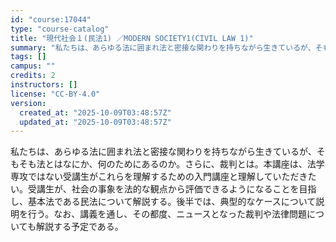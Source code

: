 ```yaml
---
id: "course:17044"
type: "course-catalog"
title: "現代社会１(民法1) ／MODERN SOCIETY1(CIVIL LAW 1)"
summary: "私たちは、あらゆる法に囲まれ法と密接な関わりを持ちながら生きているが、そもそも法とはなにか、何のためにあるのか。さらに、裁判とは。本講座は、法学専攻ではない受講生がこれらを理解するための入門講座と理解していただきたい。受講生が、社会の事象を…"
tags: []
campus: ""
credits: 2
instructors: []
license: "CC-BY-4.0"
version:
  created_at: "2025-10-09T03:48:57Z"
  updated_at: "2025-10-09T03:48:57Z"
---
```

私たちは、あらゆる法に囲まれ法と密接な関わりを持ちながら生きているが、そもそも法とはなにか、何のためにあるのか。さらに、裁判とは。本講座は、法学専攻ではない受講生がこれらを理解するための入門講座と理解していただきたい。受講生が、社会の事象を法的な観点から評価できるようになることを目指し、基本法である民法について解説する。後半では、典型的なケースについて説明を行う。なお、講義を通し、その都度、ニュースとなった裁判や法律問題についても解説する予定である。

